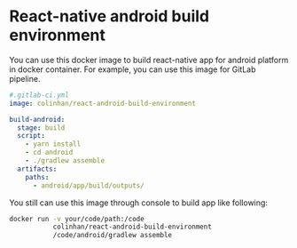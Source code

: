 # React-native android build environment
You can use this docker image to build react-native app for android platform in docker container. For example, you can use this image for GitLab pipeline.

```yaml
#.gitlab-ci.yml
image: colinhan/react-android-build-environment

build-android:
  stage: build
  script:
    - yarn install
    - cd android
    - ./gradlew assemble
  artifacts:
    paths:
      - android/app/build/outputs/
```

You still can use this image through console to build app like following:

```bash
docker run -v your/code/path:/code
           colinhan/react-android-build-environment
           /code/android/gradlew assemble
```
